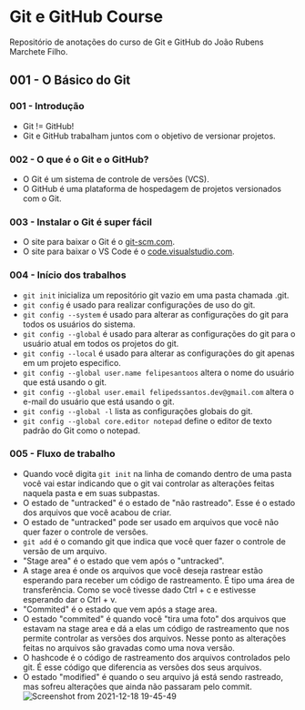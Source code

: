 # Git e GitHub Course
Repositório de anotações do curso de Git e GitHub do João Rubens Marchete Filho.


## 001 - O Básico do Git

### 001 - Introdução
- Git != GitHub!
- Git e GitHub trabalham juntos com o objetivo de versionar projetos.

### 002 - O que é o Git e o GitHub?
- O Git é um sistema de controle de versões (VCS).
- O GitHub é uma plataforma de hospedagem de projetos versionados com o Git.

### 003 - Instalar o Git é super fácil
- O site para baixar o Git é o [git-scm.com](https://git-scm.com).
- O site para baixar o VS Code é o [code.visualstudio.com](https://code.visualstudio.com).

### 004 - Início dos trabalhos
- `git init` inicializa um repositório git vazio em uma pasta chamada .git.
- `git config` é usado para realizar configurações de uso do git.
- `git config --system` é usado para alterar as configurações do git para todos os usuários do sistema.
- `git config --global` é usado para alterar as configurações do git para o usuário atual em todos os projetos do git.
- `git config --local` é usado para alterar as configurações do git apenas em um projeto especifico.
- `git config --global user.name felipesantoos` altera o nome do usuário que está usando o git.
- `git config --global user.email felipedssantos.dev@gmail.com` altera o e-mail do usuário que está usando o git.
- `git config --global -l` lista as configurações globais do git.
- `git config --global core.editor notepad` define o editor de texto padrão do Git como o notepad.

### 005 - Fluxo de trabalho
- Quando você digita `git init` na linha de comando dentro de uma pasta você vai estar indicando que o git vai controlar as alterações feitas naquela pasta e em suas subpastas.
- O estado de "untracked" é o estado de "não rastreado". Esse é o estado dos arquivos que você acabou de criar.
- O estado de "untracked" pode ser usado em arquivos que você não quer fazer o controle de versões.
- `git add` é o comando git que indica que você quer fazer o controle de versão de um arquivo.
- "Stage area" é o estado que vem após o "untracked".
- A stage area é onde os arquivos que você deseja rastrear estão esperando para receber um código de rastreamento. É tipo uma área de transferência. Como se você tivesse dado Ctrl + c e estivesse esperando dar o Ctrl + v.
- "Commited" é o estado que vem após a stage area.
- O estado "commited" é quando você "tira uma foto" dos arquivos que estavam na stage area e dá a elas um código de rastreamento que nos permite controlar as versões dos arquivos. Nesse ponto as alterações feitas no arquivos são gravadas como uma nova versão.
- O hashcode é o código de rastreamento dos arquivos controlados pelo git. É esse código que diferencia as versões dos seus arquivos.
- O estado "modified" é quando o seu arquivo já está sendo rastreado, mas sofreu alterações que ainda não passaram pelo commit.
![Screenshot from 2021-12-18 19-45-49](https://user-images.githubusercontent.com/49795183/146657431-df49e561-1412-42ec-8c47-cb739348444b.png)
